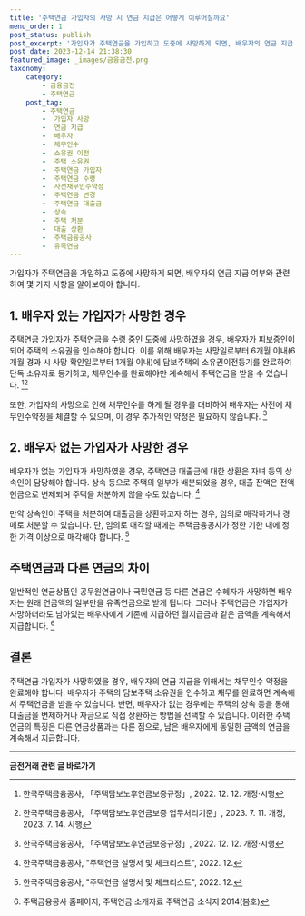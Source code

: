 ```yaml
---
title: '주택연금 가입자의 사망 시 연금 지급은 어떻게 이루어질까요'
menu_order: 1
post_status: publish
post_excerpt: '가입자가 주택연금을 가입하고 도중에 사망하게 되면, 배우자의 연금 지급 여부와 관련하여 몇 가지 사항을 알아보아야 합니다.'
post_date: 2023-12-14 21:38:30
featured_image: _images/금융금전.png
taxonomy:
    category:
        - 금융금전
        - 주택연금
    post_tag:
        - 주택연금
        -  가입자 사망
        -  연금 지급
        -  배우자
        -  채무인수
        -  소유권 이전
        -  주택 소유권
        -  주택연금 가입자
        -  주택연금 수령
        -  사전채무인수약정
        -  주택연금 변경
        -  주택연금 대출금
        -  상속
        -  주택 처분
        -  대출 상환
        -  주택금융공사
        -  유족연금
---
```



가입자가 주택연금을 가입하고 도중에 사망하게 되면, 배우자의 연금 지급 여부와 관련하여 몇 가지 사항을 알아보아야 합니다. 

## 1. 배우자 있는 가입자가 사망한 경우

주택연금 가입자가 주택연금을 수령 중인 도중에 사망하였을 경우, 배우자가 피보증인이 되어 주택의 소유권을 인수해야 합니다. 이를 위해 배우자는 사망일로부터 6개월 이내(6개월 경과 시 사망 확인일로부터 1개월 이내)에 담보주택의 소유권이전등기를 완료하여 단독 소유자로 등기하고, 채무인수를 완료해야만 계속해서 주택연금을 받을 수 있습니다. [^주택담보노후연금보증규정][^주택담보노후연금보증 업무처리기준]

또한, 가입자의 사망으로 인해 채무인수를 하게 될 경우를 대비하여 배우자는 사전에 채무인수약정을 체결할 수 있으며, 이 경우 추가적인 약정은 필요하지 않습니다. [^주택담보노후연금보증규정]

## 2. 배우자 없는 가입자가 사망한 경우

배우자가 없는 가입자가 사망하였을 경우, 주택연금 대출금에 대한 상환은 자녀 등의 상속인이 담당해야 합니다. 상속 등으로 주택의 일부가 배분되었을 경우, 대출 잔액은 전액 현금으로 변제되며 주택을 처분하지 않을 수도 있습니다. [^주택연금 설명서 및 체크리스트]

만약 상속인이 주택을 처분하여 대출금을 상환하고자 하는 경우, 임의로 매각하거나 경매로 처분할 수 있습니다. 단, 임의로 매각할 때에는 주택금융공사가 정한 기한 내에 정한 가격 이상으로 매각해야 합니다. [^주택연금 설명서 및 체크리스트]

## 주택연금과 다른 연금의 차이

일반적인 연금상품인 공무원연금이나 국민연금 등 다른 연금은 수혜자가 사망하면 배우자는 원래 연금액의 일부만을 유족연금으로 받게 됩니다. 그러나 주택연금은 가입자가 사망하더라도 남아있는 배우자에게 기존에 지급하던 월지급금과 같은 금액을 계속해서 지급합니다. [^주택금융공사 홈페이지]

## 결론

주택연금 가입자가 사망하였을 경우, 배우자의 연금 지급을 위해서는 채무인수 약정을 완료해야 합니다. 배우자가 주택의 담보주택 소유권을 인수하고 채무를 완료하면 계속해서 주택연금을 받을 수 있습니다. 반면, 배우자가 없는 경우에는 주택의 상속 등을 통해 대출금을 변제하거나 자금으로 직접 상환하는 방법을 선택할 수 있습니다. 이러한 주택연금의 특징은 다른 연금상품과는 다른 점으로, 남은 배우자에게 동일한 금액의 연금을 계속해서 지급합니다.

[^주택담보노후연금보증규정]: 한국주택금융공사, 「주택담보노후연금보증규정」, 2022. 12. 12. 개정·시행
[^주택담보노후연금보증 업무처리기준]: 한국주택금융공사, 「주택담보노후연금보증 업무처리기준」, 2023. 7. 11. 개정, 2023. 7. 14. 시행
[^주택연금 설명서 및 체크리스트]: 한국주택금융공사, "주택연금 설명서 및 체크리스트", 2022. 12.
[^주택금융공사 홈페이지]: 주택금융공사 홈페이지, 주택연금 소개자료 주택연금 소식지 2014(봄호)
[^한국주택금융공사 고객의 소리 홈페이지-FAQ]: 한국주택금융공사 고객의 소리 홈페이지-FAQ
                      

<!-- wp:separator -->
<hr class="wp-block-separator has-alpha-channel-opacity"/>
<!-- /wp:separator -->

<!-- wp:group {"backgroundColor":"base","layout":{"type":"constrained"}} -->
<div class="wp-block-group has-base-background-color has-background"><!-- wp:paragraph {"align":"center","fontSize":"medium"} -->
<p class="has-text-align-center has-large-font-size"><strong>금전거래 관련 글 바로가기</strong></p>
<!-- /wp:paragraph -->


<!-- wp:latest-posts
{"categories":[{"id":13538,"count":19,"description":"","link":"https://uknowlaw.com/category/%ea%b8%88%ec%a0%84%ea%b1%b0%eb%9e%98/","name":"금전거래","slug":"금전거래","taxonomy":"category","parent":0,"meta":[],"_links":{"self":[{"href":"https://uknowlaw.com/wp-json/wp/v2/categories/13538"}],"collection":[{"href":"https://uknowlaw.com/wp-json/wp/v2/categories"}],"about":[{"href":"https://uknowlaw.com/wp-json/wp/v2/taxonomies/category"}],"wp:post_type":[{"href":"https://uknowlaw.com/wp-json/wp/v2/posts?categories=13538"}],"curies":[{"name":"wp","href":"https://api.w.org/{rel}","templated":true}]}}],"postsToShow":100,"excerptLength":28,"postLayout":"grid","columns":2,"featuredImageAlign":"left","featuredImageSizeSlug":"large","fontSize":"small"} /--></div>
<!-- /wp:group -->
